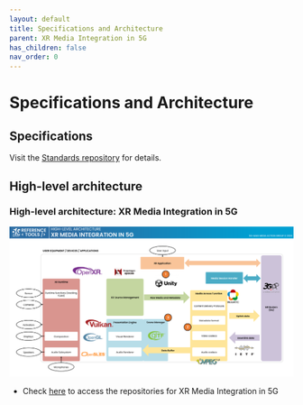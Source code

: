 ```yaml
---
layout: default
title: Specifications and Architecture
parent: XR Media Integration in 5G
has_children: false
nav_order: 0
---
```


# Specifications and Architecture

## Specifications
Visit the [Standards repository](https://5g-mag.github.io/Standards/pages/xr.html) for details.

## High-level architecture

### High-level architecture: XR Media Integration in 5G

<img src="../../assets/images/projects/xr_diagram.png">

 * Check [here](.repositories.html) to access the repositories for XR Media Integration in 5G
